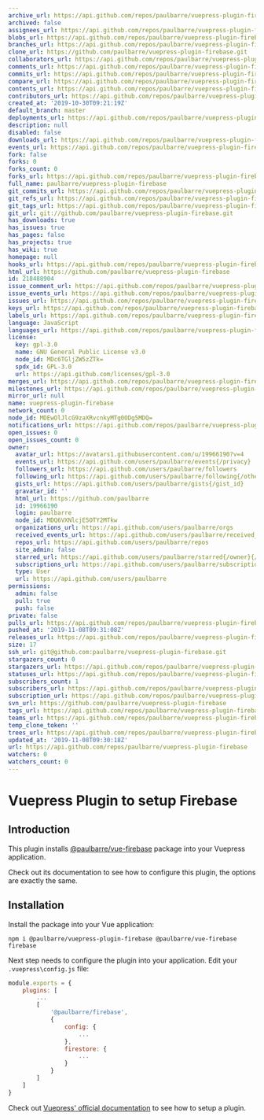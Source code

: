 ```yaml
---
archive_url: https://api.github.com/repos/paulbarre/vuepress-plugin-firebase/{archive_format}{/ref}
archived: false
assignees_url: https://api.github.com/repos/paulbarre/vuepress-plugin-firebase/assignees{/user}
blobs_url: https://api.github.com/repos/paulbarre/vuepress-plugin-firebase/git/blobs{/sha}
branches_url: https://api.github.com/repos/paulbarre/vuepress-plugin-firebase/branches{/branch}
clone_url: https://github.com/paulbarre/vuepress-plugin-firebase.git
collaborators_url: https://api.github.com/repos/paulbarre/vuepress-plugin-firebase/collaborators{/collaborator}
comments_url: https://api.github.com/repos/paulbarre/vuepress-plugin-firebase/comments{/number}
commits_url: https://api.github.com/repos/paulbarre/vuepress-plugin-firebase/commits{/sha}
compare_url: https://api.github.com/repos/paulbarre/vuepress-plugin-firebase/compare/{base}...{head}
contents_url: https://api.github.com/repos/paulbarre/vuepress-plugin-firebase/contents/{+path}
contributors_url: https://api.github.com/repos/paulbarre/vuepress-plugin-firebase/contributors
created_at: '2019-10-30T09:21:19Z'
default_branch: master
deployments_url: https://api.github.com/repos/paulbarre/vuepress-plugin-firebase/deployments
description: null
disabled: false
downloads_url: https://api.github.com/repos/paulbarre/vuepress-plugin-firebase/downloads
events_url: https://api.github.com/repos/paulbarre/vuepress-plugin-firebase/events
fork: false
forks: 0
forks_count: 0
forks_url: https://api.github.com/repos/paulbarre/vuepress-plugin-firebase/forks
full_name: paulbarre/vuepress-plugin-firebase
git_commits_url: https://api.github.com/repos/paulbarre/vuepress-plugin-firebase/git/commits{/sha}
git_refs_url: https://api.github.com/repos/paulbarre/vuepress-plugin-firebase/git/refs{/sha}
git_tags_url: https://api.github.com/repos/paulbarre/vuepress-plugin-firebase/git/tags{/sha}
git_url: git://github.com/paulbarre/vuepress-plugin-firebase.git
has_downloads: true
has_issues: true
has_pages: false
has_projects: true
has_wiki: true
homepage: null
hooks_url: https://api.github.com/repos/paulbarre/vuepress-plugin-firebase/hooks
html_url: https://github.com/paulbarre/vuepress-plugin-firebase
id: 218488904
issue_comment_url: https://api.github.com/repos/paulbarre/vuepress-plugin-firebase/issues/comments{/number}
issue_events_url: https://api.github.com/repos/paulbarre/vuepress-plugin-firebase/issues/events{/number}
issues_url: https://api.github.com/repos/paulbarre/vuepress-plugin-firebase/issues{/number}
keys_url: https://api.github.com/repos/paulbarre/vuepress-plugin-firebase/keys{/key_id}
labels_url: https://api.github.com/repos/paulbarre/vuepress-plugin-firebase/labels{/name}
language: JavaScript
languages_url: https://api.github.com/repos/paulbarre/vuepress-plugin-firebase/languages
license:
  key: gpl-3.0
  name: GNU General Public License v3.0
  node_id: MDc6TGljZW5zZTk=
  spdx_id: GPL-3.0
  url: https://api.github.com/licenses/gpl-3.0
merges_url: https://api.github.com/repos/paulbarre/vuepress-plugin-firebase/merges
milestones_url: https://api.github.com/repos/paulbarre/vuepress-plugin-firebase/milestones{/number}
mirror_url: null
name: vuepress-plugin-firebase
network_count: 0
node_id: MDEwOlJlcG9zaXRvcnkyMTg0ODg5MDQ=
notifications_url: https://api.github.com/repos/paulbarre/vuepress-plugin-firebase/notifications{?since,all,participating}
open_issues: 0
open_issues_count: 0
owner:
  avatar_url: https://avatars1.githubusercontent.com/u/19966190?v=4
  events_url: https://api.github.com/users/paulbarre/events{/privacy}
  followers_url: https://api.github.com/users/paulbarre/followers
  following_url: https://api.github.com/users/paulbarre/following{/other_user}
  gists_url: https://api.github.com/users/paulbarre/gists{/gist_id}
  gravatar_id: ''
  html_url: https://github.com/paulbarre
  id: 19966190
  login: paulbarre
  node_id: MDQ6VXNlcjE5OTY2MTkw
  organizations_url: https://api.github.com/users/paulbarre/orgs
  received_events_url: https://api.github.com/users/paulbarre/received_events
  repos_url: https://api.github.com/users/paulbarre/repos
  site_admin: false
  starred_url: https://api.github.com/users/paulbarre/starred{/owner}{/repo}
  subscriptions_url: https://api.github.com/users/paulbarre/subscriptions
  type: User
  url: https://api.github.com/users/paulbarre
permissions:
  admin: false
  pull: true
  push: false
private: false
pulls_url: https://api.github.com/repos/paulbarre/vuepress-plugin-firebase/pulls{/number}
pushed_at: '2019-11-08T09:31:08Z'
releases_url: https://api.github.com/repos/paulbarre/vuepress-plugin-firebase/releases{/id}
size: 17
ssh_url: git@github.com:paulbarre/vuepress-plugin-firebase.git
stargazers_count: 0
stargazers_url: https://api.github.com/repos/paulbarre/vuepress-plugin-firebase/stargazers
statuses_url: https://api.github.com/repos/paulbarre/vuepress-plugin-firebase/statuses/{sha}
subscribers_count: 1
subscribers_url: https://api.github.com/repos/paulbarre/vuepress-plugin-firebase/subscribers
subscription_url: https://api.github.com/repos/paulbarre/vuepress-plugin-firebase/subscription
svn_url: https://github.com/paulbarre/vuepress-plugin-firebase
tags_url: https://api.github.com/repos/paulbarre/vuepress-plugin-firebase/tags
teams_url: https://api.github.com/repos/paulbarre/vuepress-plugin-firebase/teams
temp_clone_token: ''
trees_url: https://api.github.com/repos/paulbarre/vuepress-plugin-firebase/git/trees{/sha}
updated_at: '2019-11-08T09:30:18Z'
url: https://api.github.com/repos/paulbarre/vuepress-plugin-firebase
watchers: 0
watchers_count: 0
---
```


# Vuepress Plugin to setup Firebase

## Introduction

This plugin installs [@paulbarre/vue-firebase](https://github.com/paulbarre/vue-firebase) package into your Vuepress application.

Check out its documentation to see how to configure this plugin, the options are exactly the same.

## Installation

Install the package into your Vue application:

```
npm i @paulbarre/vuepress-plugin-firebase @paulbarre/vue-firebase firebase
```

Next step needs to configure the plugin into your application. Edit your `.vuepress\config.js` file:

```js
module.exports = {
    plugins: [
        ...
        [
            '@paulbarre/firebase',
            {
                config: {
                    ...
                },
                firestore: {
                    ...
                }
            }
        ]
    ]
}
```

Check out [Vuepress' official documentation](https://vuepress.vuejs.org/plugin/using-a-plugin.html) to see how to setup a plugin.